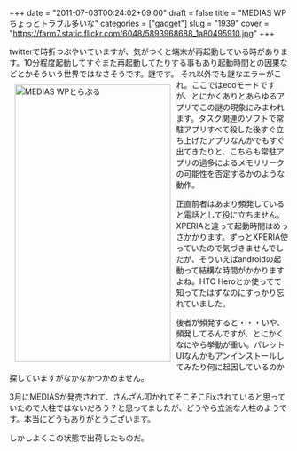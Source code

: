 +++
date = "2011-07-03T00:24:02+09:00"
draft = false
title = "MEDIAS WPちょっとトラブル多いな"
categories = ["gadget"]
slug = "1939"
cover = "https://farm7.static.flickr.com/6048/5893968688_1a80495910.jpg"
+++

twitterで時折つぶやいていますが、気がつくと端末が再起動している時があります。10分程度起動してすぐまた再起動してたりする事もあり起動時間との因果などとかそういう世界ではなさそうです。謎です。
<a href="https://www.flickr.com/photos/keruru/5893968688/" title="MEDIAS WPとらぶる by けるる, on Flickr"><img src="https://farm7.static.flickr.com/6048/5893968688_1a80495910.jpg" width="281" height="500" alt="MEDIAS WPとらぶる" align="left" vspace="10" hspace="10"/></a>
それ以外でも謎なエラーがこれ。ここではecoモードですが、とにかくありとあらゆるアプリでこの謎の現象にみまわれます。タスク関連のソフトで常駐アプリすべて殺した後すぐ立ち上げたアプリなんかでもすぐ出てきたりと、こちらも常駐アプリの過多によるメモリリークの可能性を否定するかのような動作。

正直前者はあまり頻発していると電話として役に立ちません。XPERIAと違って起動時間はめっさかかります。ずっとXPERIA使っていたので気づきませんでしたが、そういえばandroidの起動って結構な時間がかかりますよね。HTC Heroとか使ってて知ってたはずなのにすっかり忘れていました。

後者が頻発すると・・・いや、頻発してるんですが、とにかくなにやら挙動が重い。パレットUIなんかもアンインストールしてみたり何に起因しているのか探していますがなかなかつかめません。

3月にMEDIASが発売されて、さんざん叩かれてそこそこFixされていると思っていたので人柱ではないだろう？と思ってましたが、どうやら立派な人柱のようです。本当にどうもありがとうございます。

しかしよくこの状態で出荷したものだ。
